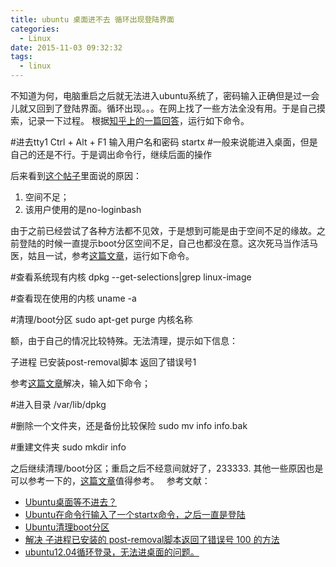 ```yaml
---
title: ubuntu 桌面进不去 循环出现登陆界面
categories:
  - Linux
date: 2015-11-03 09:32:32
tags:
  - linux
---
```


不知道为何，电脑重启之后就无法进入ubuntu系统了，密码输入正确但是过一会儿就又回到了登陆界面。循环出现。。。在网上找了一些方法全没有用。于是自己摸索，记录一下过程。 根据[知乎上的一篇回答](http://www.zhihu.com/question/24423384)，运行如下命令。

#进去tty1
Ctrl + Alt + F1 
输入用户名和密码
startx
#一般来说能进入桌面，但是自己的还是不行。于是调出命令行，继续后面的操作

后来看到[这个帖子](http://bbs.51cto.com/thread-1163092-1.html)里面说的原因：

1.  空间不足；
2.  该用户使用的是no-loginbash

由于之前已经尝试了各种方法都不见效，于是想到可能是由于空间不足的缘故。之前登陆的时候一直提示boot分区空间不足，自己也都没在意。这次死马当作活马医，姑且一试，参考[这篇文章](http://blog.csdn.net/wzy_1988/article/details/8848311)，运行如下命令。

#查看系统现有内核
dpkg --get-selections|grep linux-image  

#查看现在使用的内核
uname -a

#清理/boot分区
sudo apt-get purge  内核名称

额，由于自己的情况比较特殊。无法清理，提示如下信息：

子进程 已安装post-removal脚本 返回了错误号1

参考[这篇文章](http://www.cnblogs.com/dolphi/p/3428442.html)解决，输入如下命令；

#进入目录 
/var/lib/dpkg

#删除一个文件夹，还是备份比较保险
sudo mv info info.bak

#重建文件夹
sudo mkdir info

之后继续清理/boot分区；重启之后不经意间就好了，233333. 其他一些原因也是可以参考一下的，[这篇文章](http://blog.sina.com.cn/s/blog_80393a3801018djz.html)值得参考。   参考文献：

*   [Ubuntu桌面等不进去？](http://www.zhihu.com/question/24423384)
*   [Ubuntu在命令行输入了一个startx命令，之后一直是登陆](http://bbs.51cto.com/thread-1163092-1.html)
*   [Ubuntu清理boot分区](http://blog.csdn.net/wzy_1988/article/details/8848311)
*   [解决 子进程已安装的 post-removal脚本返回了错误号 100 的方法](http://www.cnblogs.com/dolphi/p/3428442.html)
*   [ubuntu12.04循环登录，无法进桌面的问题。](http://blog.sina.com.cn/s/blog_80393a3801018djz.html)
